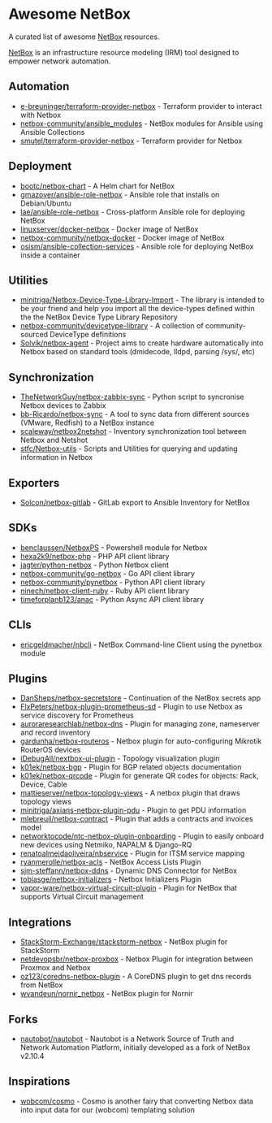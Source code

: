 # Awesome NetBox

A curated list of awesome [NetBox](https://github.com/netbox-community/netbox) resources.

[NetBox](https://github.com/netbox-community/netbox) is an infrastructure resource modeling (IRM) tool designed to empower network automation.

## Automation

* [e-breuninger/terraform-provider-netbox](https://github.com/e-breuninger/terraform-provider-netbox) - Terraform provider to interact with Netbox
* [netbox-community/ansible_modules](https://github.com/netbox-community/ansible_modules) - NetBox modules for Ansible using Ansible Collections
* [smutel/terraform-provider-netbox](https://github.com/smutel/terraform-provider-netbox) - Terraform provider for Netbox

## Deployment

* [bootc/netbox-chart](https://github.com/bootc/netbox-chart) - A Helm chart for NetBox
* [gmazoyer/ansible-role-netbox](https://github.com/gmazoyer/ansible-role-netbox) - Ansible role that installs on Debian/Ubuntu
* [lae/ansible-role-netbox](https://github.com/lae/ansible-role-netbox) - Cross-platform Ansible role for deploying NetBox
* [linuxserver/docker-netbox](https://github.com/linuxserver/docker-netbox) - Docker image of NetBox
* [netbox-community/netbox-docker](https://github.com/netbox-community/netbox-docker) - Docker image of NetBox
* [osism/ansible-collection-services](https://github.com/osism/ansible-collection-services) - Ansible role for deploying NetBox inside a container

## Utilities

* [minitriga/Netbox-Device-Type-Library-Import](https://github.com/minitriga/Netbox-Device-Type-Library-Import) - The library is intended to be your friend and help you import all the device-types defined within the the NetBox Device Type Library Repository
* [netbox-community/devicetype-library](https://github.com/netbox-community/devicetype-library) - A collection of community-sourced DeviceType definitions
* [Solvik/netbox-agent](https://github.com/Solvik/netbox-agent) - Project aims to create hardware automatically into Netbox based on standard tools (dmidecode, lldpd, parsing /sys/, etc)

## Synchronization

* [TheNetworkGuy/netbox-zabbix-sync](https://github.com/TheNetworkGuy/netbox-zabbix-sync) - Python script to syncronise Netbox devices to Zabbix
* [bb-Ricardo/netbox-sync](https://github.com/bb-Ricardo/netbox-sync) - A tool to sync data from different sources (VMware, Redfish) to a NetBox instance
* [scaleway/netbox2netshot](https://github.com/scaleway/netbox2netshot) - Inventory synchronization tool between Netbox and Netshot
* [stfc/Netbox-utils](https://github.com/stfc/Netbox-utils) - Scripts and Utilities for querying and updating information in Netbox

## Exporters

* [Solcon/netbox-gitlab](https://github.com/Solcon/netbox-gitlab) - GitLab export to Ansible Inventory for NetBox

## SDKs

* [benclaussen/NetboxPS](https://github.com/benclaussen/NetboxPS) - Powershell module for Netbox
* [hexa2k9/netbox-php](https://github.com/hexa2k9/netbox-php) - PHP API client library
* [jagter/python-netbox](https://github.com/jagter/python-netbox) - Python Netbox client
* [netbox-community/go-netbox](https://github.com/netbox-community/go-netbox) - Go API client library
* [netbox-community/pynetbox](https://github.com/netbox-community/pynetbox) - Python API client library
* [ninech/netbox-client-ruby](https://github.com/ninech/netbox-client-ruby) - Ruby API client library
* [timeforplanb123/anac](https://github.com/timeforplanb123/anac) - Python Async API client library

## CLIs

* [ericgeldmacher/nbcli](https://github.com/ericgeldmacher/nbcli) - NetBox Command-line Client using the pynetbox module

## Plugins

* [DanSheps/netbox-secretstore](https://github.com/DanSheps/netbox-secretstore) - Continuation of the NetBox secrets app
* [FlxPeters/netbox-plugin-prometheus-sd](https://github.com/FlxPeters/netbox-plugin-prometheus-sd) - Plugin to use Netbox as service discovery for Prometheus
* [auroraresearchlab/netbox-dns](https://github.com/auroraresearchlab/netbox-dns) - Plugin for managing zone, nameserver and record inventory
* [gardunha/netbox-routeros](https://github.com/gardunha/netbox-routeros) - Netbox plugin for auto-configuring Mikrotik RouterOS devices
* [iDebugAll/nextbox-ui-plugin](https://github.com/iDebugAll/nextbox-ui-plugin) - Topology visualization plugin
* [k01ek/netbox-bgp](https://github.com/k01ek/netbox-bgp) - Plugin for BGP related objects documentation
* [k01ek/netbox-qrcode](https://github.com/k01ek/netbox-qrcode) - Plugin for generate QR codes for objects: Rack, Device, Cable
* [mattieserver/netbox-topology-views](https://github.com/mattieserver/netbox-topology-views) - A netbox plugin that draws topology views
* [minitriga/axians-netbox-plugin-pdu](https://github.com/minitriga/axians-netbox-plugin-pdu) - Plugin to get PDU information
* [mlebreuil/netbox-contract](https://github.com/mlebreuil/netbox-contract) - Plugin that adds a contracts and invoices model
* [networktocode/ntc-netbox-plugin-onboarding](https://github.com/networktocode/ntc-netbox-plugin-onboarding) - Plugin to easily onboard new devices using Netmiko, NAPALM & Django-RQ
* [renatoalmeidaoliveira/nbservice](https://github.com/renatoalmeidaoliveira/nbservice) - Plugin for ITSM service mapping
* [ryanmerolle/netbox-acls](https://github.com/ryanmerolle/netbox-acls) - NetBox Access Lists Plugin
* [sjm-steffann/netbox-ddns](https://github.com/sjm-steffann/netbox-ddns) - Dynamic DNS Connector for NetBox
* [tobiasge/netbox-initializers](https://github.com/tobiasge/netbox-initializers) - Netbox Initializers Plugin
* [vapor-ware/netbox-virtual-circuit-plugin](https://github.com/vapor-ware/netbox-virtual-circuit-plugin) - Plugin for NetBox that supports Virtual Circuit management

## Integrations

* [StackStorm-Exchange/stackstorm-netbox](https://github.com/StackStorm-Exchange/stackstorm-netbox) - NetBox plugin for StackStorm
* [netdevopsbr/netbox-proxbox](https://github.com/netdevopsbr/netbox-proxbox) - Netbox Plugin for integration between Proxmox and Netbox
* [oz123/coredns-netbox-plugin](https://github.com/oz123/coredns-netbox-plugin) - A CoreDNS plugin to get dns records from NetBox
* [wvandeun/nornir_netbox](https://github.com/wvandeun/nornir_netbox) - NetBox plugin for Nornir

## Forks

* [nautobot/nautobot](https://github.com/nautobot/nautobot) - Nautobot is a Network Source of Truth and Network Automation Platform, initially developed as a fork of NetBox v2.10.4

## Inspirations

* [wobcom/cosmo](https://github.com/wobcom/cosmo) - Cosmo is another fairy that converting Netbox data into input data for our (wobcom) templating solution
